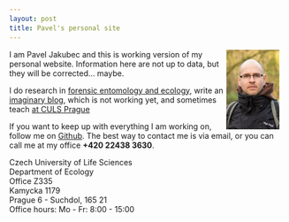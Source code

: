```yaml
---
layout: post
title: Pavel's personal site
---
```

<div style="float: right; margin-right:15px">
    <img src="../images/me.jpg"/>
</div>
I am Pavel Jakubec and this is working version of my personal website. Information here are not up to data, but they will be corrected... maybe.

I do research in [forensic entomology and ecology](/papers), write an [imaginary blog](/blog), which is not working yet, and sometimes teach  [at CULS Prague](/teaching)

If you want to keep up with everything I am working on, follow me on  [Github](http://github.com/jakubecp). The best way to contact me is via email, or you can call me at my office __+420 22438 3630__.

Czech University of Life Sciences   
Department of Ecology   
Office Z335   
Kamycka 1179   
Prague 6 - Suchdol, 165 21   
Office hours:
Mo - Fr: 8:00 - 15:00




